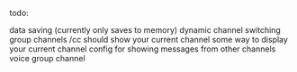 todo:

data saving (currently only saves to memory)
dynamic channel switching
group channels
/cc should show your current channel
some way to display your current channel
config for showing messages from other channels
voice group channel
